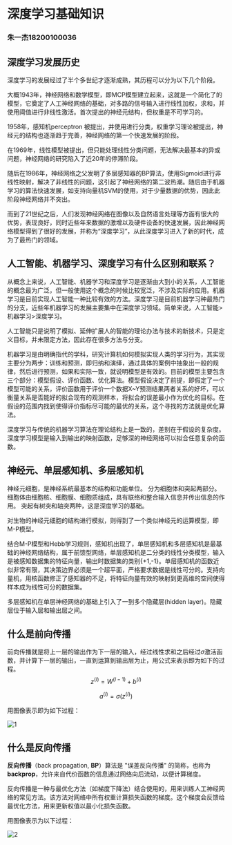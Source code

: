 # 深度学习基础知识

### 朱一杰18200100036

## 深度学习发展历史

深度学习的发展经过了半个多世纪才逐渐成熟，其历程可以分为以下几个阶段。

大概1943年，神经网络和数学模型，即MCP模型建立起来，这就是一个简化了的模型，它奠定了人工神经网络的基础，对多路的信号输入进行线性加权，求和，并使用阈值进行非线性激活。首次提出的神经元结构，但权重是不可学习的。

1958年，感知机perceptron 被提出，并使用进行分类，权重学习理论被提出，神经元的结构也逐渐趋于完善，神经网络的第一个快速发展的阶段。

在1969年，线性模型被提出，但只能处理线性分类问题，无法解决最基本的异或问题，神经网络的研究陷入了近20年的停滞阶段。

随后在1986年，神经网络之父发明了多层感知器的BP算法，使用Sigmoid进行非线性映射，解决了非线性的问题，这引起了神经网络的第二波热潮。随后由于机器学习的算法快速发展，如支持向量机SVM的使用，对于少量数据的优势，因此此阶段神经网络并不突出。

而到了21世纪之后，人们发现神经网络在图像以及自然语言处理等方面有很大的优势，表现良好，同时近些年来数据的激增以及硬件设备的快速发展，因此神经网络模型得到了很好的发展，并称为“深度学习”，从此深度学习进入了新的时代，成为了最热门的领域。

## 人工智能、机器学习、深度学习有什么区别和联系？

从概念上来说，人工智能、机器学习和深度学习是逐渐由大到小的关系，人工智能的概念最为广泛，但一般使用这个概念的时候比较宽泛，不涉及实际的应用。机器学习是目前实现人工智能一种比较有效的方法。深度学习是目前机器学习种最热门的分支，近些年机器学习的发展主要集中在深度学习领域。简单来说，人工智能>机器学习>深度学习。

人工智能只是说明了模拟、延伸扩展人的智能的理论办法与技术的新技术，只是定义目标，并未限定方法，因此存在很多方法与分支。

机器学习是由明确指代的学科，研究计算机如何模拟实现人类的学习行为，其实现主要分为两步：训练和预测，即归纳和演绎，通过具体的案例中抽象出一般的规律，然后进行预测，如果和实际一致，就说明模型是有效的。目前的模型主要包含三个部分：模型假设、评价函数、优化算法。模型假设决定了前提，即假定了一个模型可能的关系，评价函数用于评价一个数据X~Y预测结果两者关系的好坏，可以衡量关系是否能好的拟合现有的观测样本，将拟合的误差最小作为优化的目标。在假设的范围内找到使得评价指标尽可能的最优的关系，这个寻找的方法就是优化算法。

深度学习与传统的机器学习算法在理论结构上是一致的，差别在于假设的复杂度。深度学习模型是输入到输出的映射函数，足够深的神经网络可以拟合任意复杂的函数。

## 神经元、单层感知机、多层感知机

神经元细胞，是神经系统最基本的结构和功能单位。 分为细胞体和突起两部分。 细胞体由细胞核、细胞膜、细胞质组成，具有联络和整合输入信息并传出信息的作用。 突起有树突和轴突两种，这是深度学习的基础。

对生物的神经元细胞的结构进行模拟，则得到了一个类似神经元的运算模型，即M-P模型。

结合M-P模型和Hebb学习规则，感知机出现了，单层感知机和多层感知机是最基础的神经网络结构，属于前馈型网络，单层感知机是二分类的线性分类模型，输入是被感知数据集的特征向量，输出时数据集的类别{+1,-1}。单层感知机的函数近似非常有限，其决策边界必须是一个超平面，严格要求数据是线性可分的。支持向量机，用核函数修正了感知器的不足，将特征向量有效的映射到更高维的空间使得样本成为线性可分的数据集。

多层感知机在单层神经网络的基础上引入了一到多个隐藏层(hidden layer)。隐藏层位于输入层和输出层之间。

## 什么是前向传播

前向传播就是将上一层的输出作为下一层的输入，经过线性求和之后经过$\sigma$激活函数，并计算下一层的输出，一直到运算到输出层为止，用公式来表示即为如下的过程。
$$
z^{(l)}=W^{(l-1)}+b^{(l)}
$$

$$
a^{(l)}=\sigma(z^{(l)})
$$

用图像表示即为如下过程：

![1](D:\桌面\awesome-DeepLearning\examples\1.png)



## 什么是反向传播

**反向传播**（back propagation, **BP**）算法是 "误差反向传播" 的简称，也称为**backprop**，允许来自代价函数的信息通过网络向后流动，以便计算梯度。

反向传播是一种与最优化方法（如梯度下降法）结合使用的，用来训练人工神经网络的常见方法。该方法对网络中所有权重计算损失函数的梯度。这个梯度会反馈给最优化方法，用来更新权值以最小化损失函数。

用图像表示为以下过程：

![2](D:\桌面\awesome-DeepLearning\examples\2.png)



